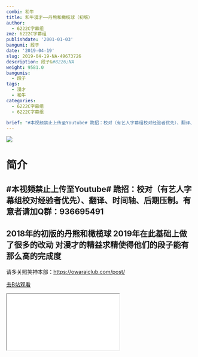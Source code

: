 ```yaml
---
combi: 和牛
title: 和牛漫才——丹熊和橄榄球（初版）
author:
  - 6222C字幕组
zmz: 6222C字幕组
publishdate: '2001-01-03'
bangumi: 段子
date: '2019-04-19'
slug: 2019-04-19-NA-49673726
description: 段子&#8226;NA
weight: 9581.0
bangumis:
  - 段子
tags:
  - 漫才
  - 和牛
categories:
  - 6222C字幕组
  - 6222C字幕组

brief: "#本视频禁止上传至Youtube# 跪招：校对（有艺人字幕组校对经验者优先）、翻译、时间轴、后期压制。有意者请加Q群：936695491 ---------------------------------- 2018年的初版的丹熊和橄榄球 2019年在此基础上做了很多的改动 对漫才的精益求精使得他们的段子能有那么高的完成度 ------------------------------------------------- 请多关照笑神本部：https://owaraiclub.com/post/"
---
```

![](https://raw.githubusercontent.com/tcgriffith/owaraisite/master/static/tmpimg/il8FeoE.jpg)
# 简介  
#本视频禁止上传至Youtube#
跪招：校对（有艺人字幕组校对经验者优先）、翻译、时间轴、后期压制。有意者请加Q群：936695491
----------------------------------
2018年的初版的丹熊和橄榄球
2019年在此基础上做了很多的改动
对漫才的精益求精使得他们的段子能有那么高的完成度
-------------------------------------------------
请多关照笑神本部：https://owaraiclub.com/post/  

[去B站观看](https://www.bilibili.com/video/av49673726/)
<div class ="resp-container"><iframe class="testiframe" src="//player.bilibili.com/player.html?aid=49673726"", scrolling="no", allowfullscreen="true" > </iframe></div> 
